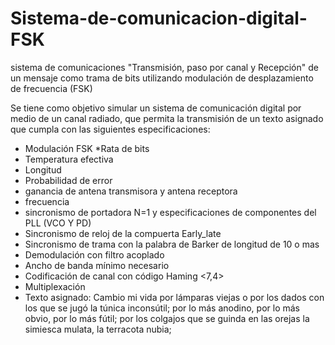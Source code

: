 # Sistema-de-comunicacion-digital-FSK
sistema de comunicaciones "Transmisión, paso por canal y Recepción" de un mensaje como trama de bits utilizando modulación de desplazamiento de frecuencia (FSK)

Se tiene como objetivo simular un sistema de comunicación digital por medio de un canal radiado, que permita la transmisión de un texto asignado que cumpla con las siguientes especificaciones:
* Modulación FSK
*Rata de bits
* Temperatura efectiva
* Longitud
* Probabilidad de error
* ganancia de antena transmisora y antena receptora
* frecuencia
* sincronismo de portadora N=1 y especificaciones de componentes del PLL (VCO Y PD)
* Sincronismo de reloj de la compuerta Early_late
* Sincronismo de trama con la palabra de Barker de longitud de 10 o mas
* Demodulación con filtro acoplado
* Ancho de banda mínimo necesario
* Codificación de canal con código Haming <7,4>
* Multiplexación
* Texto asignado:
Cambio mi vida por lámparas viejas o por los dados con los que se jugó la túnica inconsútil;
por lo más anodino, por lo más obvio, por lo más fútil;
por los colgajos que se guinda en las orejas
la simiesca mulata,
la terracota nubia;
